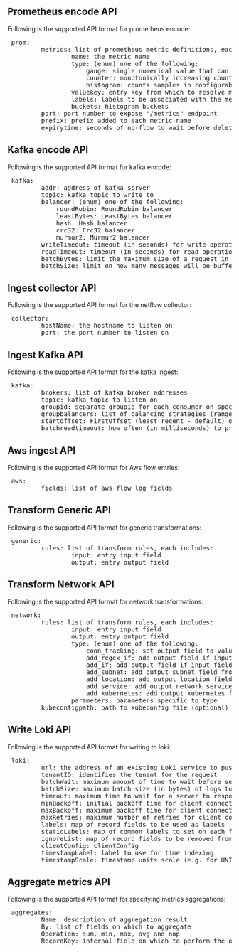 
## Prometheus encode API
Following is the supported API format for prometheus encode:

<pre>
 prom:
         metrics: list of prometheus metric definitions, each includes:
                 name: the metric name
                 type: (enum) one of the following:
                     gauge: single numerical value that can arbitrarily go up and down
                     counter: monotonically increasing counter whose value can only increase
                     histogram: counts samples in configurable buckets
                 valuekey: entry key from which to resolve metric value
                 labels: labels to be associated with the metric
                 buckets: histogram buckets
         port: port number to expose "/metrics" endpoint
         prefix: prefix added to each metric name
         expirytime: seconds of no-flow to wait before deleting prometheus data item
</pre>
## Kafka encode API
Following is the supported API format for kafka encode:

<pre>
 kafka:
         addr: address of kafka server
         topic: kafka topic to write to
         balancer: (enum) one of the following:
             roundRobin: RoundRobin balancer
             leastBytes: LeastBytes balancer
             hash: Hash balancer
             crc32: Crc32 balancer
             murmur2: Murmur2 balancer
         writeTimeout: timeout (in seconds) for write operation performed by the Writer
         readTimeout: timeout (in seconds) for read operation performed by the Writer
         batchBytes: limit the maximum size of a request in bytes before being sent to a partition
         batchSize: limit on how many messages will be buffered before being sent to a partition
</pre>
## Ingest collector API
Following is the supported API format for the netflow collector:

<pre>
 collector:
         hostName: the hostname to listen on
         port: the port number to listen on
</pre>
## Ingest Kafka API
Following is the supported API format for the kafka ingest:

<pre>
 kafka:
         brokers: list of kafka broker addresses
         topic: kafka topic to listen on
         groupid: separate groupid for each consumer on specified topic
         groupbalancers: list of balancing strategies (range, roundRobin, rackAffinity)
         startoffset: FirstOffset (least recent - default) or LastOffset (most recent) offset available for a partition
         batchreadtimeout: how often (in milliseconds) to process input
</pre>
## Aws ingest API
Following is the supported API format for Aws flow entries:

<pre>
 aws:
         fields: list of aws flow log fields
</pre>
## Transform Generic API
Following is the supported API format for generic transformations:

<pre>
 generic:
         rules: list of transform rules, each includes:
                 input: entry input field
                 output: entry output field
</pre>
## Transform Network API
Following is the supported API format for network transformations:

<pre>
 network:
         rules: list of transform rules, each includes:
                 input: entry input field
                 output: entry output field
                 type: (enum) one of the following:
                     conn_tracking: set output field to value of parameters field only for new flows by matching template in input field
                     add_regex_if: add output field if input field satisfies regex pattern from parameters field
                     add_if: add output field if input field satisfies criteria from parameters field
                     add_subnet: add output subnet field from input field and prefix length from parameters field
                     add_location: add output location fields from input
                     add_service: add output network service field from input port and parameters protocol field
                     add_kubernetes: add output kubernetes fields from input
                 parameters: parameters specific to type
         kubeconfigpath: path to kubeconfig file (optional)
</pre>
## Write Loki API
Following is the supported API format for writing to loki:

<pre>
 loki:
         url: the address of an existing Loki service to push the flows to
         tenantID: identifies the tenant for the request
         batchWait: maximum amount of time to wait before sending a batch
         batchSize: maximum batch size (in bytes) of logs to accumulate before sending
         timeout: maximum time to wait for a server to respond to a request
         minBackoff: initial backoff time for client connection between retries
         maxBackoff: maximum backoff time for client connection between retries
         maxRetries: maximum number of retries for client connections
         labels: map of record fields to be used as labels
         staticLabels: map of common labels to set on each flow
         ignoreList: map of record fields to be removed from the record
         clientConfig: clientConfig
         timestampLabel: label to use for time indexing
         timestampScale: timestamp units scale (e.g. for UNIX = 1s)
</pre>
## Aggregate metrics API
Following is the supported API format for specifying metrics aggregations:

<pre>
 aggregates:
         Name: description of aggregation result
         By: list of fields on which to aggregate
         Operation: sum, min, max, avg and nop
         RecordKey: internal field on which to perform the operation
</pre>